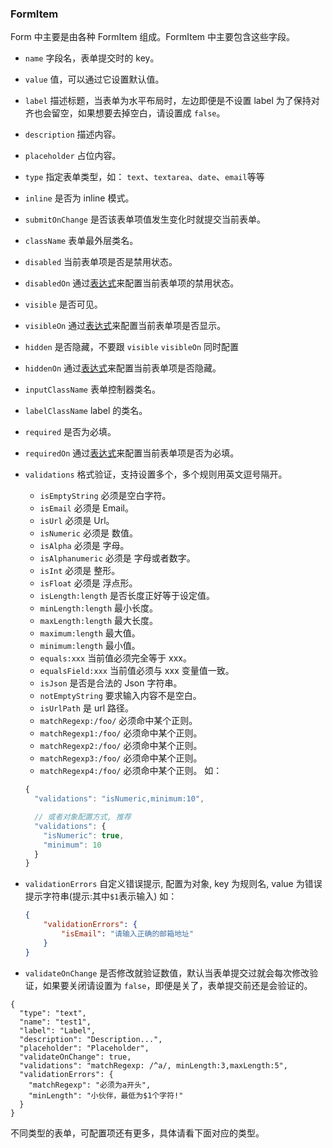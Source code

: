 ### FormItem

Form 中主要是由各种 FormItem 组成。FormItem 中主要包含这些字段。

-   `name` 字段名，表单提交时的 key。
-   `value` 值，可以通过它设置默认值。
-   `label` 描述标题，当表单为水平布局时，左边即便是不设置 label 为了保持对齐也会留空，如果想要去掉空白，请设置成 `false`。
-   `description` 描述内容。
-   `placeholder` 占位内容。
-   `type` 指定表单类型，如： `text`、`textarea`、`date`、`email`等等
-   `inline` 是否为 inline 模式。
-   `submitOnChange` 是否该表单项值发生变化时就提交当前表单。
-   `className` 表单最外层类名。
-   `disabled` 当前表单项是否是禁用状态。
-   `disabledOn` 通过[表达式](#表达式)来配置当前表单项的禁用状态。
-   `visible` 是否可见。
-   `visibleOn` 通过[表达式](#表达式)来配置当前表单项是否显示。
-   `hidden` 是否隐藏，不要跟 `visible` `visibleOn` 同时配置
-   `hiddenOn` 通过[表达式](#表达式)来配置当前表单项是否隐藏。
-   `inputClassName` 表单控制器类名。
-   `labelClassName` label 的类名。
-   `required` 是否为必填。
-   `requiredOn` 通过[表达式](#表达式)来配置当前表单项是否为必填。
-   `validations` 格式验证，支持设置多个，多个规则用英文逗号隔开。

    -   `isEmptyString` 必须是空白字符。
    -   `isEmail` 必须是 Email。
    -   `isUrl` 必须是 Url。
    -   `isNumeric` 必须是 数值。
    -   `isAlpha` 必须是 字母。
    -   `isAlphanumeric` 必须是 字母或者数字。
    -   `isInt` 必须是 整形。
    -   `isFloat` 必须是 浮点形。
    -   `isLength:length` 是否长度正好等于设定值。
    -   `minLength:length` 最小长度。
    -   `maxLength:length` 最大长度。
    -   `maximum:length` 最大值。
    -   `minimum:length` 最小值。
    -   `equals:xxx` 当前值必须完全等于 xxx。
    -   `equalsField:xxx` 当前值必须与 xxx 变量值一致。
    -   `isJson` 是否是合法的 Json 字符串。
    -   `notEmptyString` 要求输入内容不是空白。
    -   `isUrlPath` 是 url 路径。
    -   `matchRegexp:/foo/` 必须命中某个正则。
    -   `matchRegexp1:/foo/` 必须命中某个正则。
    -   `matchRegexp2:/foo/` 必须命中某个正则。
    -   `matchRegexp3:/foo/` 必须命中某个正则。
    -   `matchRegexp4:/foo/` 必须命中某个正则。
        如：

    ```js
    {
      "validations": "isNumeric,minimum:10",

      // 或者对象配置方式, 推荐
      "validations": {
        "isNumeric": true,
        "minimum": 10
      }
    }
    ```

-   `validationErrors` 自定义错误提示, 配置为对象, key 为规则名, value 为错误提示字符串(提示:其中`$1`表示输入)
    如：
    ```json
    {
        "validationErrors": {
            "isEmail": "请输入正确的邮箱地址"
        }
    }
    ```
-   `validateOnChange` 是否修改就验证数值，默认当表单提交过就会每次修改验证，如果要关闭请设置为 `false`，即便是关了，表单提交前还是会验证的。

```schema:height="200" scope="form-item"
{
  "type": "text",
  "name": "test1",
  "label": "Label",
  "description": "Description...",
  "placeholder": "Placeholder",
  "validateOnChange": true,
  "validations": "matchRegexp: /^a/, minLength:3,maxLength:5",
  "validationErrors": {
    "matchRegexp": "必须为a开头",
    "minLength": "小伙伴，最低为$1个字符!"
  }
}
```

不同类型的表单，可配置项还有更多，具体请看下面对应的类型。
